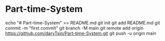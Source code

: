 # Part-time-System
echo "# Part-time-System" >> README.md
git init
git add README.md
git commit -m "first commit"
git branch -M main
git remote add origin https://github.com/daryTsin/Part-time-System.git
git push -u origin main
